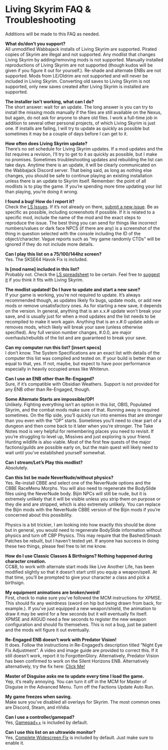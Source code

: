 # Living Skyrim FAQ & Troubleshooting
Additions will be made to this FAQ as needed.

**What do/don’t you support?**  
All unmodified Wabbajack installs of Living Skyrim are supported. Pirated copies of Skyrim are illegal and not supported. Any modlist that changes Living Skyrim by adding/removing mods is not supported. Manually installed reproductions of Living Skyrim are not supported (though kudos will be given if you figure it out for yourself.). Re-shade and alternate ENBs are not supported. Mods from LE/Oldrim are not supported and will never be included in Living Skyrim. Converting old saves to Living Skyrim is not supported, only new saves created after Living Skyrim is installed are supported.

**The installer isn’t working, what can I do?**  
The short answer: wait for an update. The long answer is you can try to install the missing mods manually if the files are still available on the Nexus, but again, do not ask for anyone to share old files. I work a full-time job in addition to several other personal projects, of which Living Skyrim is just one. If installs are failing, I will try to update as quickly as possible but sometimes it may be a couple of days before I can get to it.

**How often does Living Skyrim update?**  
There’s no set schedule for Living Skyrim updates. If a mod updates and the list requires a revision, I’ll try to get to it as quickly as possible, but I make no promises. Sometimes troubleshooting updates and rebuilding the list can take days. Anytime there is an update, it will be clearly communicated on the Wabbajack Discord server. That being said, as long as nothing else changes, you should be safe to continue playing an existing installation unless there is an update to Skyrim itself. Remember: the point of all modlists is to play the game. If you’re spending more time updating your list than playing, you’re doing it wrong.

**I found a bug! How do I report it?**  
Check the [LS Issues](https://github.com/ForgottenGlory/Living-Skyrim/issues). If it’s not already on there, [submit a new issue](https://github.com/ForgottenGlory/Living-Skyrim/issues/new?assignees=&labels=&template=bug_report.md&title=). Be as specific as possible, including screenshots if possible. If it is related to a specific mod, include the name of the mod and the exact steps to reproduce the issue. The best thing you can send for things like incorrect numbers/values or dark face NPCS (if there are any)  is a screenshot of the thing in question selected with the console including the ID of the object/character. Vague reports such as “my game randomly CTDs” will be ignored if they do not include more details.

**Can I play this list on a 75/100/144hz screen?**  
Yes. The SKSE64 Havok Fix is included.

**Is [mod name] included in this list?**  
Probably not. Check the [LS spreadsheet](https://docs.google.com/spreadsheets/d/1sKG690CbutxCFhDLfTH7C6yYCz0dOkZkuKfYAqRBRVU/edit?usp=sharing) to be certain. Feel free to [suggest it](https://github.com/ForgottenGlory/Living-Skyrim/issues/new?assignees=&labels=&template=mod-request.md&title=) if you think it fits with Living Skyrim.

**The modlist updated! Do I have to update and start a new save?**  
If your game is working, you’re not required to update. It’s always recommended though, as updates likely fix bugs, update mods, or add new mods or remove unsatisfactory ones. As for starting a new save, it depends on the version. In general, anything that is an x.x.# update won’t break your save, and is usually just for when a mod updates and the list needs to be recompiled to make it work again. Anything that is an x.#.0 update adds or removes mods, which likely will break your save (unless otherwise specified). Any full version number changes, #.0.0, are major overhauls/rebuilds of the list and are guaranteed to break your save.

**Can my computer run this list? [insert specs]**  
I don’t know. The System Specifications are an exact list with details of the computer this list was compiled and tested on. If your build is better than or equal to that, yes. If not, maybe, but expect to have poor performance especially in heavily occupied areas like Whiterun.

**Can I use an ENB other than Re-Engaged?**  
Sure, if it’s compatible with Obsidian Weathers. Support is not provided for any ENB other than Re-Engaged, though.

**Some Alternate Starts are impossible/OP!**  
Unlikely. Fighting everything isn’t an option in this list, OBIS, Populated Skyrim, and the combat mods make sure of that. Running away is required sometimes. On the flip side, you’ll quickly run into enemies that are stronger than you even with the “OP” starts. Sometimes you’ll need to clear part of a dungeon and then come back to it later when you’re stronger. The Take Notes mod is very helpful for remembering places you need to revisit. If you’re struggling to level up, Missives and just exploring is your friend. Hunting wildlife is also viable. Most of the first few quests of the major factions/guilds are possible early on, but the main quest will likely need to wait until you’ve established yourself somewhat.

**Can I stream/Let’s Play this modlist?**  
Absolutely.

**Can this list be made NeverNude/without physics?**  
Yes. Re-install CBBE and select one of the NeverNude options and the CBBE RaceMenu Morphs. You will also need to regenerate the BodySlide files using the NeverNude body. Bijin NPCs will still be nude, but it is extremely unlikely that it will be visible unless you strip them on purpose or they die and are stripped, which is also extremely unlikely. You can replace the Bijin mods with the NeverNude CBBE version of the Bijin mods if you’re concerned about this possibility.

Physics is a bit trickier, I am looking into how exactly this should be done but in general, you would need to regenerate BodySlide information without physics and turn off CBP Physics. This may require that the Bashed/Smash Patches be rebuilt, but I haven’t tested yet. If anyone has success in doing these two things, please feel free to let me know.

**How do I use Classic Classes & Birthsigns? Nothing happened during character creation.**  
CC&B, to work with alternate start mods like Live Another Life, has been modified slightly so that it doesn’t start until you equip a weapon/spell. At that time, you’ll be prompted to give your character a class and pick a birthsign.

**My equipment animations are broken/weird!**  
First, check to make sure you’ve followed the MCM instructions for XPMSE. This should fix any weirdness (sword on hip but being drawn from back, for example.). If you’ve just equipped a new weapon/shield, the animation to draw it may be weird for a few seconds but it will eventually fix itself. XPMSE and AllGUD need a few seconds to register the new weapon configuration and should fix themselves. This is not a bug, just be patient and the mods will figure it out eventually.

**Re-Engaged ENB doesn’t work with Predator Vision!**  
It does. Follow the instructions in Re-Engaged’s description titled “Night Eye Fix Adjustment”. A video and image guide are provided to correct this. If it still doesn’t work, report it to ForgottenGlory. Alternatively, Predator Vision has been confirmed to work on the Silent Horizons ENB. Alternatively alternatively, try the fix here: [Click Me!](https://cdn.discordapp.com/attachments/623292774229213185/680784020669333650/image0.png)

**Master of Disguise asks me to update every time I load the game.**  
Yep, it’s really annoying. You can turn it off in the MCM for Master of Disguise in the Advanced Menu. Turn off the Factions Update Auto Run.

**My game freezes when saving.**  
Make sure you’ve disabled all overlays for Skyrim. The most common ones are Discord, Steam, and nVidia. 

**Can I use a controller/gamepad?**  
Yes, [Gamepad++](https://www.nexusmods.com/skyrimspecialedition/mods/27007) is included by default.

**Can I use this list on an ultrawide monitor?**  
Yes, [Complete Widescreen Fix](https://www.nexusmods.com/skyrimspecialedition/mods/1778) is included by default. Just make sure to enable it.